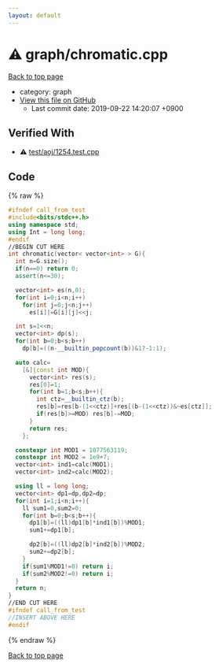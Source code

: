 ```yaml
---
layout: default
---
```


<!-- mathjax config similar to math.stackexchange -->
<script type="text/javascript" async
  src="https://cdnjs.cloudflare.com/ajax/libs/mathjax/2.7.5/MathJax.js?config=TeX-MML-AM_CHTML">
</script>
<script type="text/x-mathjax-config">
  MathJax.Hub.Config({
    TeX: { equationNumbers: { autoNumber: "AMS" }},
    tex2jax: {
      inlineMath: [ ['$','$'] ],
      processEscapes: true
    },
    "HTML-CSS": { matchFontHeight: false },
    displayAlign: "left",
    displayIndent: "2em"
  });
</script>

<script type="text/javascript" src="https://cdnjs.cloudflare.com/ajax/libs/jquery/3.4.1/jquery.min.js"></script>
<script src="https://cdn.jsdelivr.net/npm/jquery-balloon-js@1.1.2/jquery.balloon.min.js" integrity="sha256-ZEYs9VrgAeNuPvs15E39OsyOJaIkXEEt10fzxJ20+2I=" crossorigin="anonymous"></script>
<script type="text/javascript" src="../../assets/js/copy-button.js"></script>
<link rel="stylesheet" href="../../assets/css/copy-button.css" />


# :warning: graph/chromatic.cpp
<a href="../../index.html">Back to top page</a>

* category: graph
* <a href="{{ site.github.repository_url }}/blob/master/graph/chromatic.cpp">View this file on GitHub</a>
    - Last commit date: 2019-09-22 14:20:07 +0900




## Verified With
* :warning: <a href="../../verify/test/aoj/1254.test.cpp.html">test/aoj/1254.test.cpp</a>


## Code
{% raw %}
```cpp
#ifndef call_from_test
#include<bits/stdc++.h>
using namespace std;
using Int = long long;
#endif
//BEGIN CUT HERE
int chromatic(vector< vector<int> > G){
  int n=G.size();
  if(n==0) return 0;
  assert(n<=30);

  vector<int> es(n,0);
  for(int i=0;i<n;i++)
    for(int j=0;j<n;j++)
      es[i]|=G[i][j]<<j;

  int s=1<<n;
  vector<int> dp(s);
  for(int b=0;b<s;b++)
    dp[b]=((n-__builtin_popcount(b))&1?-1:1);

  auto calc=
    [&](const int MOD){
      vector<int> res(s);
      res[0]=1;
      for(int b=1;b<s;b++){
        int ctz=__builtin_ctz(b);
        res[b]=res[b-(1<<ctz)]+res[(b-(1<<ctz))&~es[ctz]];
        if(res[b]>=MOD) res[b]-=MOD;
      }
      return res;
    };

  constexpr int MOD1 = 1077563119;
  constexpr int MOD2 = 1e9+7;
  vector<int> ind1=calc(MOD1);
  vector<int> ind2=calc(MOD2);

  using ll = long long;
  vector<int> dp1=dp,dp2=dp;
  for(int i=1;i<n;i++){
    ll sum1=0,sum2=0;
    for(int b=0;b<s;b++){
      dp1[b]=((ll)dp1[b]*ind1[b])%MOD1;
      sum1+=dp1[b];

      dp2[b]=((ll)dp2[b]*ind2[b])%MOD2;
      sum2+=dp2[b];
    }
    if(sum1%MOD1!=0) return i;
    if(sum2%MOD2!=0) return i;
  }
  return n;
}
//END CUT HERE
#ifndef call_from_test
//INSERT ABOVE HERE
#endif

```
{% endraw %}

<a href="../../index.html">Back to top page</a>

